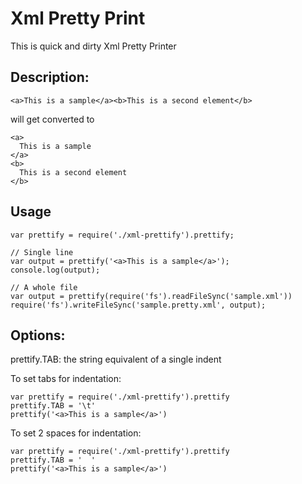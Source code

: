 Xml Pretty Print
================

This is quick and dirty Xml Pretty Printer

Description:
------------

    <a>This is a sample</a><b>This is a second element</b>

will get converted to

    <a>
      This is a sample
    </a>
    <b>
      This is a second element
    </b>

Usage
-----

    var prettify = require('./xml-prettify').prettify;
    
    // Single line
    var output = prettify('<a>This is a sample</a>');
    console.log(output);
    
    // A whole file
    var output = prettify(require('fs').readFileSync('sample.xml'))
    require('fs').writeFileSync('sample.pretty.xml', output);


Options:
--------

prettify.TAB: the string equivalent of a single indent

To set tabs for indentation:
    
    var prettify = require('./xml-prettify').prettify
    prettify.TAB = '\t'
    prettify('<a>This is a sample</a>')

To set 2 spaces for indentation:
    
    var prettify = require('./xml-prettify').prettify
    prettify.TAB = '  '
    prettify('<a>This is a sample</a>')

